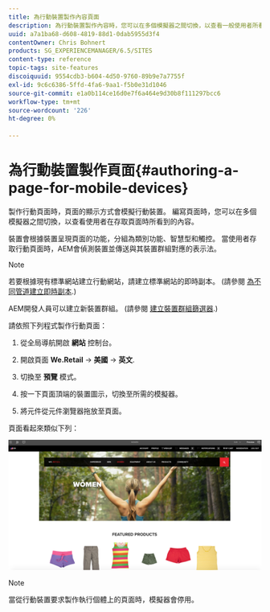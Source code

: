 ```yaml
---
title: 為行動裝置製作內容頁面
description: 為行動裝置製作內容時，您可以在多個模擬器之間切換，以查看一般使用者所看到的內容。
uuid: a7a1ba68-d608-4819-88d1-0dab5955d3f4
contentOwner: Chris Bohnert
products: SG_EXPERIENCEMANAGER/6.5/SITES
content-type: reference
topic-tags: site-features
discoiquuid: 9554cdb3-b604-4d50-9760-89b9e7a7755f
exl-id: 9c6c6386-5ffd-4fa6-9aa1-f5b0e31d1046
source-git-commit: e1a0b114ce16d0e7f6a464e9d30b8f111297bcc6
workflow-type: tm+mt
source-wordcount: '226'
ht-degree: 0%

---
```


# 為行動裝置製作頁面{#authoring-a-page-for-mobile-devices}

製作行動頁面時，頁面的顯示方式會模擬行動裝置。 編寫頁面時，您可以在多個模擬器之間切換，以查看使用者在存取頁面時所看到的內容。

裝置會根據裝置呈現頁面的功能，分組為類別功能、智慧型和觸控。 當使用者存取行動頁面時，AEM會偵測裝置並傳送與其裝置群組對應的表示法。

>[!NOTE]
>
>若要根據現有標準網站建立行動網站，請建立標準網站的即時副本。 (請參閱 [為不同管道建立即時副本](/help/sites-administering/msm-livecopy.md).)
>
>AEM開發人員可以建立新裝置群組。 (請參閱 [建立裝置群組篩選器](/help/sites-developing/groupfilters.md).)

請依照下列程式製作行動頁面：

1. 從全局導航開啟 **網站** 控制台。
1. 開啟頁面 **We.Retail** -> **美國** -> **英文**.

1. 切換至 **預覽** 模式。
1. 按一下頁面頂端的裝置圖示，切換至所需的模擬器。
1. 將元件從元件瀏覽器拖放至頁面。

頁面看起來類似下列：

![mobileipademu](assets/mobileipademu.png)

>[!NOTE]
>
>當從行動裝置要求製作執行個體上的頁面時，模擬器會停用。
